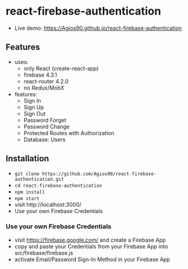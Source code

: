 # react-firebase-authentication

* Live demo: https://Agios90.github.io/react-firebase-authentication

## Features

* uses:
  * only React (create-react-app)
  * firebase 4.3.1
  * react-router 4.2.0
  * no Redux/MobX
* features:
  * Sign In
  * Sign Up
  * Sign Out
  * Password Forget
  * Password Change
  * Protected Routes with Authorization
  * Database: Users

## Installation

* `git clone https://github.com/Agios90/react-firebase-authentication.git`
* `cd react-firebase-authentication`
* `npm install`
* `npm start`
* visit http://localhost:3000/
* Use your own Firebase Credentials

### Use your own Firebase Credentials

* visit https://firebase.google.com/ and create a Firebase App
* copy and paste your Credentials from your Firebase App into src/firebase/firebase.js
* activate Email/Password Sign-In Method in your Firebase App
